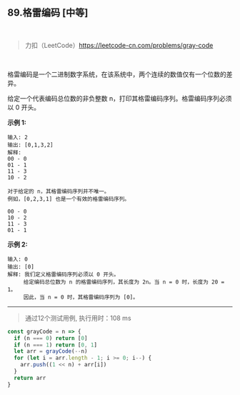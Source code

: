 
## 89.格雷编码 [中等]

<br />

> 力扣（LeetCode）https://leetcode-cn.com/problems/gray-code

<br />

格雷编码是一个二进制数字系统，在该系统中，两个连续的数值仅有一个位数的差异。

给定一个代表编码总位数的非负整数 n，打印其格雷编码序列。格雷编码序列必须以 0 开头。

**示例 1:**

```
输入: 2
输出: [0,1,3,2]
解释:
00 - 0
01 - 1
11 - 3
10 - 2

对于给定的 n，其格雷编码序列并不唯一。
例如，[0,2,3,1] 也是一个有效的格雷编码序列。

00 - 0
10 - 2
11 - 3
01 - 1
```

**示例 2:**

```
输入: 0
输出: [0]
解释: 我们定义格雷编码序列必须以 0 开头。
     给定编码总位数为 n 的格雷编码序列，其长度为 2n。当 n = 0 时，长度为 20 = 1。
     因此，当 n = 0 时，其格雷编码序列为 [0]。
```

---

> 通过12个测试用例, 执行用时：108 ms

```js
const grayCode = n => {
  if (n === 0) return [0]
  if (n === 1) return [0, 1]
  let arr = grayCode(--n)
  for (let i = arr.length - 1; i >= 0; i--) {
    arr.push((1 << n) + arr[i])
  }
  return arr
}
```
